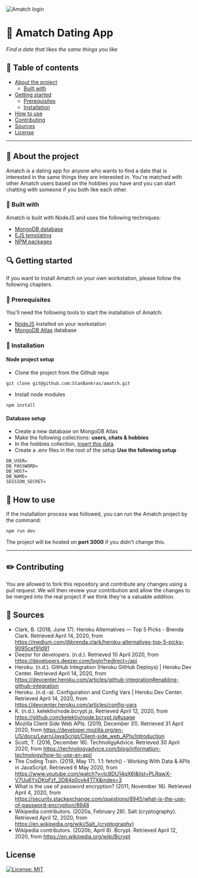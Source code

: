![Amatch login](https://i.imgur.com/M9Owwmv.png)

# :purple_heart: Amatch Dating App
*Find a date that likes the same things you like*

## :green_book: Table of contents
* [About the project](#about-the-project)
  * [Built with](#built-with)
* [Getting started](#getting-started)
  * [Prerequisites](#prerequisites)
  * [Installation](#installation)
* [How to use](#how-to-use)
* [Contributing](#contributing)
* [Sources](#sources)
* [License](#license)

---

## :crystal_ball: About the project
Amatch is a dating app for anyone who wants to find a date that is interested in the same things they are interested in. You're matched with other Amatch users based on the hobbies you have and you can start chatting with someone if you both like each other.

### :nut_and_bolt: Built with
Amatch is built with NodeJS and uses the following techniques:
* [MongoDB database](https://github.com/StanBankras/amatch/wiki/Database-Structure)
* [EJS templating](https://github.com/StanBankras/amatch/wiki/Templating)
* [NPM packages](https://github.com/StanBankras/amatch/wiki/NPM-Packages)

## :mag: Getting started
If you want to install Amatch on your own workstation, please follow the following chapters.

### :wrench: Prerequisites
You'll need the following tools to start the installation of Amatch:
* [NodeJS](https://nodejs.org/en/) installed on your workstation
* [MongoDB Atlas](https://www.mongodb.com/cloud/atlas) database

### :hammer: Installation
#### Node project setup
* Clone the project from the Github repo

`git clone git@github.com:StanBankras/amatch.git`

* Install node modules

`npm install`

#### Database setup
* Create a new database on MongoDB Atlas
* Make the following collections: **users, chats & hobbies**
* In the hobbies collection, [insert this data](https://pastebin.com/Vbh1BAep).
* Create a .env files in the root of the setup
**Use the following setup**
```
DB_USER=
DB_PASSWORD=
DB_HOST=
DB_NAME=
SESSION_SECRET=
```

## :microscope: How to use
If the installation process was followed, you can run the Amatch project by the command:

`npm run dev`

The project will be hosted on **port 3000** if you didn't change this.

---

## :pencil2: Contributing
You are allowed to fork this repository and contribute any changes using a pull request. We will then review your contribution and allow the changes to be merged into the real project if we think they're a valuable addition.

## :bookmark_tabs: Sources
* Clark, B. (2018, June 17). Heroku Alternatives — Top 5 Picks - Brenda Clark. Retrieved April 14, 2020, from https://medium.com/@brenda.clark/heroku-alternatives-top-5-picks-9095cef91d91
* Deezer for developers. (n.d.). Retrieved 10 April 2020, from https://developers.deezer.com/login?redirect=/api
* Heroku. (n.d.). GitHub Integration (Heroku GitHub Deploys) | Heroku Dev Center. Retrieved April 14, 2020, from https://devcenter.heroku.com/articles/github-integration#enabling-github-integration
* Heroku. (n.d.-a). Configuration and Config Vars | Heroku Dev Center. Retrieved April 14, 2020, from https://devcenter.heroku.com/articles/config-vars
* K. (n.d.). kelektiv/node.bcrypt.js. Retrieved April 12, 2020, from https://github.com/kelektiv/node.bcrypt.js#usage
* Mozilla Client Side Web APIs. (2019, December 31). Retrieved 31 April 2020, from https://developer.mozilla.org/en-US/docs/Learn/JavaScript/Client-side_web_APIs/Introduction
* Scott, T. (2016, December 16). TechnoligyAdvice. Retrieved 30 April 2020, from https://technologyadvice.com/blog/information-technology/how-to-use-an-api/
* The Coding Train. (2019, May 17). 1.1: fetch() - Working With Data & APIs in JavaScript. Retrieved 6 May 2020, from https://www.youtube.com/watch?v=tc8DU14qX6I&list=PLRqwX-V7Uu6YxDKpFzf_2D84p0cyk4T7X&index=3
* What is the use of password encryption? (2011, November 16). Retrieved April 4, 2020, from https://security.stackexchange.com/questions/8945/what-is-the-use-of-password-encryption/8948
* Wikipedia contributors. (2020a, February 28). Salt (cryptography). Retrieved April 12, 2020, from https://en.wikipedia.org/wiki/Salt_(cryptography)
* Wikipedia contributors. (2020b, April 8). Bcrypt. Retrieved April 12, 2020, from https://en.wikipedia.org/wiki/Bcrypt

## License
[![License: MIT](https://img.shields.io/badge/License-MIT-yellow.svg)](https://opensource.org/licenses/MIT)
